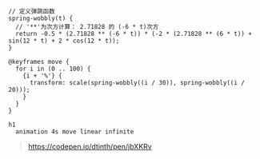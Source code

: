 <!-- # 弹簧动效 -->

<spring/>

```stylus
// 定义弹跳函数
spring-wobbly(t) {
  // '**'为次方计算： 2.71828 的 (-6 * t)次方
  return -0.5 * (2.71828 ** (-6 * t)) * (-2 * (2.71828 ** (6 * t)) + sin(12 * t) + 2 * cos(12 * t));
}

@keyframes move {
  for i in (0 .. 100) {
    {i + '%'} {
      transform: scale(spring-wobbly((i / 30)), spring-wobbly((i / 20)));
    }
  }
}

h1
  animation 4s move linear infinite

```

 > <a href="https://codepen.io/dtinth/pen/jbXKRv" target="_blank">https://codepen.io/dtinth/pen/jbXKRv</a>

